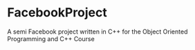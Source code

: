 # FacebookProject
A semi Facebook project written in C++ for the Object Oriented Programming and C++ Course
